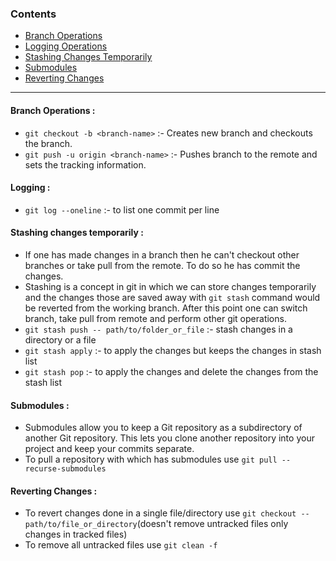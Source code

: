 ### Contents
* [Branch Operations](#revert-changes-to-a-specific-commit)
* [Logging Operations](#logging)
* [Stashing Changes Temporarily](#stashing-changes-temporarily)
* [Submodules](#submodules)
* [Reverting Changes](#reverting-changes)

----------------------------------------

#### Branch Operations :
* `git checkout -b <branch-name>` :- Creates new branch and checkouts the branch.
* `git push -u origin <branch-name>` :- Pushes branch to the remote and sets the tracking information.
#### Logging :
* `git log --oneline` :- to list one commit per line
#### Stashing changes temporarily :
* If one has made changes in a branch then he can't checkout other branches or take pull from the remote. To do so he has commit the changes.
* Stashing is a concept in git in which we can store changes temporarily and the changes those are saved away with `git stash` command would be reverted from the working branch. After this point one can switch branch, take pull from remote and perform other git operations.
* `git stash push -- path/to/folder_or_file` :- stash changes in a directory or a file
* `git stash apply` :- to apply the changes but keeps the changes in stash list
* `git stash pop` :- to apply the changes and delete the changes from the stash list
#### Submodules :
* Submodules allow you to keep a Git repository as a subdirectory of another Git repository. This lets you clone another repository into your project and keep your commits separate.
* To pull a repository with which has submodules use `git pull --recurse-submodules`
#### Reverting Changes :
* To revert changes done in a single file/directory use `git checkout -- path/to/file_or_directory`(doesn't remove untracked files only changes in tracked files)
* To remove all untracked files use `git clean -f`